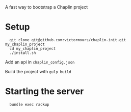 A fast way to bootstrap a Chaplin project

Setup
===

```
  git clone git@github.com:victormours/chaplin-init.git my_chaplin_project
  cd my_chaplin_project
  ./install.sh
```

Add an api in `chaplin_config.json`

Build the project with `gulp build`

Starting the server
===

```
  bundle exec rackup
```

